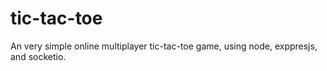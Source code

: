 # tic-tac-toe
An very simple online multiplayer tic-tac-toe game, using node, exppresjs, and socketio.
